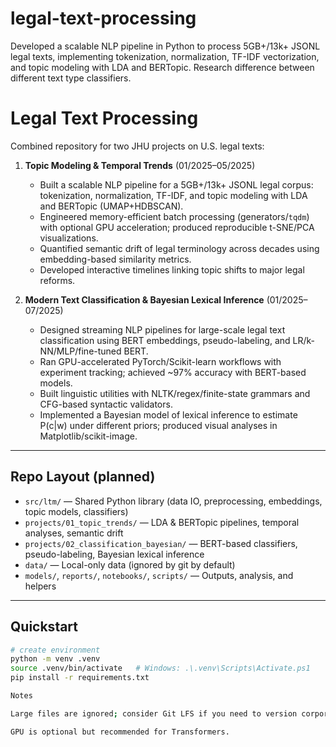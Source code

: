# legal-text-processing
Developed a scalable NLP pipeline in Python to process 5GB+/13k+ JSONL legal texts, implementing tokenization, normalization, TF-IDF vectorization, and topic modeling with LDA and BERTopic. Research difference between different text type classifiers.

# Legal Text Processing

Combined repository for two JHU projects on U.S. legal texts:

1. **Topic Modeling & Temporal Trends** (01/2025–05/2025)  
   - Built a scalable NLP pipeline for a 5GB+/13k+ JSONL legal corpus: 
tokenization, normalization, TF-IDF, and topic modeling with LDA and 
BERTopic (UMAP+HDBSCAN).  
   - Engineered memory-efficient batch processing (generators/`tqdm`) with 
optional GPU acceleration; produced reproducible t-SNE/PCA visualizations.  
   - Quantified semantic drift of legal terminology across decades using 
embedding-based similarity metrics.  
   - Developed interactive timelines linking topic shifts to major legal 
reforms.  

2. **Modern Text Classification & Bayesian Lexical Inference** 
(01/2025–07/2025)  
   - Designed streaming NLP pipelines for large-scale legal text 
classification using BERT embeddings, pseudo-labeling, and 
LR/k-NN/MLP/fine-tuned BERT.  
   - Ran GPU-accelerated PyTorch/Scikit-learn workflows with experiment 
tracking; achieved ~97% accuracy with BERT-based models.  
   - Built linguistic utilities with NLTK/regex/finite-state grammars and 
CFG-based syntactic validators.  
   - Implemented a Bayesian model of lexical inference to estimate P(c|w) 
under different priors; produced visual analyses in 
Matplotlib/scikit-image.  

---

## Repo Layout (planned)
- `src/ltm/` — Shared Python library (data IO, preprocessing, embeddings, 
topic models, classifiers)  
- `projects/01_topic_trends/` — LDA & BERTopic pipelines, temporal 
analyses, semantic drift  
- `projects/02_classification_bayesian/` — BERT-based classifiers, 
pseudo-labeling, Bayesian lexical inference  
- `data/` — Local-only data (ignored by git by default)  
- `models/`, `reports/`, `notebooks/`, `scripts/` — Outputs, analysis, and 
helpers  

---

## Quickstart
```bash
# create environment
python -m venv .venv
source .venv/bin/activate   # Windows: .\.venv\Scripts\Activate.ps1
pip install -r requirements.txt

Notes

Large files are ignored; consider Git LFS if you need to version corpora.

GPU is optional but recommended for Transformers.
